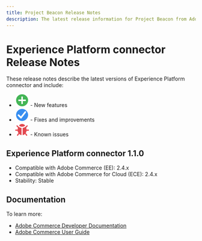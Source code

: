 ```yaml
---
title: Project Beacon Release Notes
description: The latest release information for Project Beacon from Adobe Commerce.
---
```

# Experience Platform connector Release Notes

These release notes describe the latest versions of Experience Platform connector and include:

* ![New](../assets/new.svg) - New features
* ![Fix](../assets/fix.svg) - Fixes and improvements
* ![Bug](../assets/bug.svg) - Known issues

## Experience Platform connector 1.1.0

* Compatible with Adobe Commerce (EE): 2.4.x
* Compatible with Adobe Commerce for Cloud (ECE): 2.4.x
* Stability: Stable

## Documentation

To learn more:

* [Adobe Commerce Developer Documentation](https://devdocs.magento.com/)
* [Adobe Commerce User Guide](https://docs.magento.com/user-guide/)
